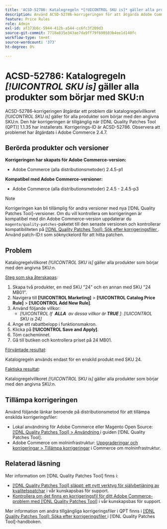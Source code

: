 ```yaml
---
title: 'ACSD-52786: Katalogregeln *[!UICONTROL SKU is]* gäller alla produkter som börjar med SKU:n'
description: Använd ACSD-52786-korrigeringen för att åtgärda Adobe Commerce-problemet där katalogregelvillkoret *[!UICONTROL SKU is]* gäller för alla produkter som börjar med den angivna SKU:n.
feature: Price Rules
role: Admin
exl-id: af373b6c-5944-412b-a544-cc6fc3f209d3
source-git-commit: 7718a835e343ae7da9ff79f690503b4ee1d140fc
workflow-type: tm+mt
source-wordcount: '373'
ht-degree: 0%

---
```


# ACSD-52786: Katalogregeln *[!UICONTROL SKU is]* gäller alla produkter som börjar med SKU:n

ACSD-52786-korrigeringen åtgärdar ett problem där katalogregelvillkoret *[!UICONTROL SKU is]* gäller för alla produkter som börjar med den angivna SKU:n. Den här korrigeringen är tillgänglig när [!DNL Quality Patches Tool (QPT)] 1.1.35 har installerats. Korrigerings-ID är ACSD-52786. Observera att problemet har åtgärdats i Adobe Commerce 2.4.7.

## Berörda produkter och versioner

**Korrigeringen har skapats för Adobe Commerce-version:**

* Adobe Commerce (alla distributionsmetoder) 2.4.5-p1

**Kompatibel med Adobe Commerce-versioner:**

* Adobe Commerce (alla distributionsmetoder) 2.4.5 - 2.4.5-p3

>[!NOTE]
>
>Korrigeringen kan bli tillämplig för andra versioner med nya [!DNL Quality Patches Tool]-versioner. Om du vill kontrollera om korrigeringen är kompatibel med din Adobe Commerce-version uppdaterar du `magento/quality-patches`-paketet till den senaste versionen och kontrollerar kompatibiliteten på [[!DNL Quality Patches Tool]: Sök efter korrigeringsfiler ](https://experienceleague.adobe.com/tools/commerce-quality-patches/index.html). Använd patch-ID:t som söknyckelord för att hitta patchen.

## Problem

Katalogregelvillkoret *[!UICONTROL SKU is]* gäller alla produkter som börjar med den angivna SKU:n.

<u>Steg som ska återskapas</u>:

1. Skapa två produkter, en med SKU &quot;24&quot; och en annan med SKU &quot;24 MB01&quot;.
1. Navigera till **[!UICONTROL Marketing]** > **[!UICONTROL Catalog Price Rule]** > **[!UICONTROL Add New Rule]**.
1. Använd följande villkor:
   * *[!UICONTROL If **&#x200B; ALLA &#x200B;** av dessa villkor är **&#x200B; TRUE &#x200B;**]*: *[!UICONTROL SKU is 24]*
1. Ange ett rabattbelopp i funktionsmakron.
1. Klicka på **[!UICONTROL Save and Apply]**.
1. Töm cacheminnet.
1. Gå till butiken och kontrollera priset på 24 MB01.

<u>Förväntade resultat</u>:

Katalogregeln används endast för en enskild produkt med SKU 24.

<u>Faktiska resultat</u>:

Katalogregelvillkoret *[!UICONTROL SKU is]* gäller alla produkter som börjar med den angivna SKU:n.

## Tillämpa korrigeringen

Använd följande länkar beroende på distributionsmetod för att tillämpa enskilda korrigeringsfiler:

* Lokal användning för Adobe Commerce eller Magento Open Source: [[!DNL Quality Patches Tool] > Användning ](https://experienceleague.adobe.com/docs/commerce-operations/tools/quality-patches-tool/usage.html) i guiden [!DNL Quality Patches Tool].
* Adobe Commerce om molninfrastruktur: [Uppgraderingar och korrigeringar > Tillämpa korrigeringar](https://experienceleague.adobe.com/docs/commerce-cloud-service/user-guide/develop/upgrade/apply-patches.html) i Commerce om molninfrastruktur.

## Relaterad läsning

Mer information om [!DNL Quality Patches Tool] finns i:

* [[!DNL Quality Patches Tool] släppt: ett nytt verktyg för självbetjäning av kvalitetspatchar](/help/announcements/adobe-commerce-announcements/magento-quality-patches-released-new-tool-to-self-serve-quality-patches.md) i vår kunskapsbas för support.
* [Kontrollera om det finns en korrigeringsfil för ditt Adobe Commerce-problem med  [!DNL Quality Patches Tool]](/help/support-tools/patches-available-in-qpt-tool/check-patch-for-magento-issue-with-magento-quality-patches.md) i vår kunskapsbas för support.

Mer information om andra tillgängliga korrigeringsfiler i QPT finns i [[!DNL Quality Patches Tool]: Söka efter korrigeringsfiler ](https://experienceleague.adobe.com/tools/commerce-quality-patches/index.html) i [!DNL Quality Patches Tool]-handboken.
